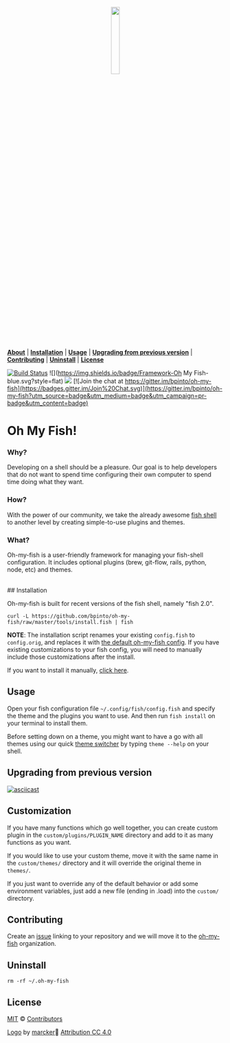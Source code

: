<p align="center">
<a href="https://github.com/bpinto/oh-my-fish">
<img width=20% src="https://cloud.githubusercontent.com/assets/958723/6883431/9beb62b0-d58b-11e4-902c-2f716859a7ad.png">
</a>
</p>

<a name="omf"></a>

<p align="center">

<b><a href="#oh-my-fish">About</a></b>
|
<b><a href="#installation">Installation</a></b>
|
<b><a href="#usage">Usage</a></b>
|
<b><a href="#upgrading-from-previous-version">Upgrading from previous version</a></b>
|
<b><a href="#contributing">Contributing</a></b>
|
<b><a href="#uninstall">Uninstall</a></b>
|
<b><a href="#license">License</a></b>
</p>

[![Build Status](https://travis-ci.org/bpinto/oh-my-fish.svg?branch=master)](https://travis-ci.org/bpinto/oh-my-fish) ![](https://img.shields.io/badge/Framework-Oh My Fish-blue.svg?style=flat) ![](https://img.shields.io/cocoapods/l/AFNetworking.svg) [![Join the chat at https://gitter.im/bpinto/oh-my-fish](https://badges.gitter.im/Join%20Chat.svg)](https://gitter.im/bpinto/oh-my-fish?utm_source=badge&utm_medium=badge&utm_campaign=pr-badge&utm_content=badge)


# Oh My Fish!

### Why?
  Developing on a shell should be a pleasure. Our goal is to help developers that do not want to spend time configuring their own computer to spend time doing what they want.

### How?
  With the power of our community, we take the already awesome [fish shell][fish] to another level by creating simple-to-use plugins and themes.

[fish]: http://fishshell.com/

### What?
  Oh-my-fish is a user-friendly framework for managing your fish-shell configuration. It includes optional plugins (brew, git-flow, rails, python, node, etc) and themes.

<br>
## Installation

Oh-my-fish is built for recent versions of the fish shell, namely "fish 2.0".

```fish
curl -L https://github.com/bpinto/oh-my-fish/raw/master/tools/install.fish | fish
```

**NOTE**: The installation script renames your existing `config.fish` to `config.orig`, and replaces it with [the default oh-my-fish config](https://github.com/bpinto/oh-my-fish/blob/master/templates/config.fish). If you have existing customizations to your fish config, you will need to manually include those customizations after the install.

If you want to install it manually, [click here](https://github.com/bpinto/oh-my-fish/wiki/Manual-Installation).

## Usage

Open your fish configuration file `~/.config/fish/config.fish` and specify the theme and the plugins you want to use. And then run `fish install` on your terminal to install them.

Before setting down on a theme, you might want to have a go with all themes using our quick [theme switcher](https://github.com/bpinto/oh-my-fish/blob/master/plugins/theme/README.md) by typing `theme --help` on your shell.

## Upgrading from previous version

[![asciicast](https://asciinema.org/a/20802.png)](https://asciinema.org/a/20802)

## Customization

If you have many functions which go well together, you can create custom plugin in the `custom/plugins/PLUGIN_NAME`
directory and add to it as many functions as you want.

If you would like to use your custom theme, move it with the same name in the `custom/themes/` directory
and it will override the original theme in `themes/`.

If you just want to override any of the default behavior or add some environment variables,
just add a new file (ending in .load) into the `custom/` directory.

## Contributing

Create an [issue](https://github.com/bpinto/oh-my-fish/issues) linking to your repository and we will move it to the [oh-my-fish](https://github.com/oh-my-fish) organization.

## Uninstall

    rm -rf ~/.oh-my-fish
    
## License

[MIT](http://mit-license.org) © [Contributors](https://github.com/bpinto/oh-my-fish/graphs/contributors)

[Logo](https://cloud.githubusercontent.com/assets/958723/6847746/8d1b95b0-d3a7-11e4-866a-6bdc1eea0fe6.png) by [marcker](https://github.com/marcker):small_blue_diamond: [Attribution CC 4.0](http://creativecommons.org/licenses/by/4.0/)
